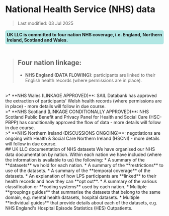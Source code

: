 # National Health Service (NHS) data
>Last modified: 03 Jul 2025
<div style="background-color: rgba(0, 178, 169, 0.3); padding: 5px; border-radius: 5px;"><strong>UK LLC is committed to four nation NHS coverage, i.e. England, Northern Ireland, Scotland and Wales.</strong></div>  
<br>


>## Four nation linkage:
>* **NHS England (DATA FLOWING)**: participants are linked to their English health records (where permissions are in place).   
<br>
>* **NHS Wales (LINKAGE APPROVED)**: SAIL Databank has approved the extraction of participants' Welsh health records (where permissions are in place) - more details will follow in due course.  
<br>
>* **NHS Scotland (LINKAGE CONDITIONALLY APPROVED)**: NHS Scotland Public Benefit and Privacy Panel for Health and Social Care (HSC-PBPP) has conditionally approved the flow of data - more details will follow in due course.  
<br>
>* **NHS Northern Ireland (DISCUSSIONS ONGOING)**: negotiations are ongoing with Health & Social Care Northern Ireland (HSCNI) - more details will follow in due course.  
<br>
## UK LLC documentation of NHS datasets
We have organised our NHS data documentation by nation. Within each nation we have included (where the information is available to us) the following:
* A summary of the **datasets** we hold for each nation.
* A summary of the **restrictions** to use of the datasets.
* A summary of the **temporal coverage** of the datasets.
* An explanation of how LPS participants are **linked** to their health records and how they can **opt out**.
* A summary of the various classification or **coding systems** used by each nation. 
* Multiple **groupings guides** that summarise the datasets that belong to the same domain, e.g. mental health datasets, hospital datasets. 
* Multiple **individual guides** that provide details about each of the datasets, e.g. NHS England's Hospital Episode Statistics (HES) Outpatients.  
